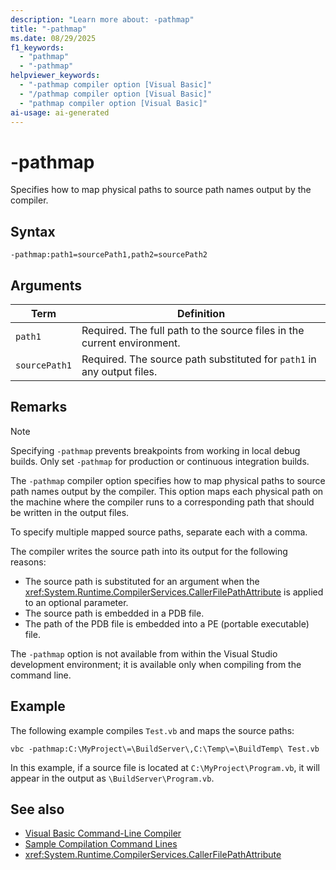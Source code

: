 ```yaml
---
description: "Learn more about: -pathmap"
title: "-pathmap"
ms.date: 08/29/2025
f1_keywords: 
  - "pathmap"
  - "-pathmap"
helpviewer_keywords: 
  - "-pathmap compiler option [Visual Basic]"
  - "/pathmap compiler option [Visual Basic]"
  - "pathmap compiler option [Visual Basic]"
ai-usage: ai-generated
---
```

# -pathmap

Specifies how to map physical paths to source path names output by the compiler.

## Syntax

```console
-pathmap:path1=sourcePath1,path2=sourcePath2
```

## Arguments

| Term              | Definition                                                                                                |
|----------------|-----------------------------------------------------------------------------|
| `path1`           | Required. The full path to the source files in the current environment. |
| `sourcePath1` | Required. The source path substituted for `path1` in any output files.  |

## Remarks

> [!NOTE]
>
> Specifying `-pathmap` prevents breakpoints from working in local debug builds. Only set `-pathmap` for production or continuous integration builds.

The `-pathmap` compiler option specifies how to map physical paths to source path names output by the compiler. This option maps each physical path on the machine where the compiler runs to a corresponding path that should be written in the output files.

To specify multiple mapped source paths, separate each with a comma.

The compiler writes the source path into its output for the following reasons:

- The source path is substituted for an argument when the <xref:System.Runtime.CompilerServices.CallerFilePathAttribute> is applied to an optional parameter.
- The source path is embedded in a PDB file.
- The path of the PDB file is embedded into a PE (portable executable) file.

The `-pathmap` option is not available from within the Visual Studio development environment; it is available only when compiling from the command line.

## Example

The following example compiles `Test.vb` and maps the source paths:

```console
vbc -pathmap:C:\MyProject\=\BuildServer\,C:\Temp\=\BuildTemp\ Test.vb
```

In this example, if a source file is located at `C:\MyProject\Program.vb`, it will appear in the output as `\BuildServer\Program.vb`.

## See also

- [Visual Basic Command-Line Compiler](index.md)
- [Sample Compilation Command Lines](sample-compilation-command-lines.md)
- <xref:System.Runtime.CompilerServices.CallerFilePathAttribute>
